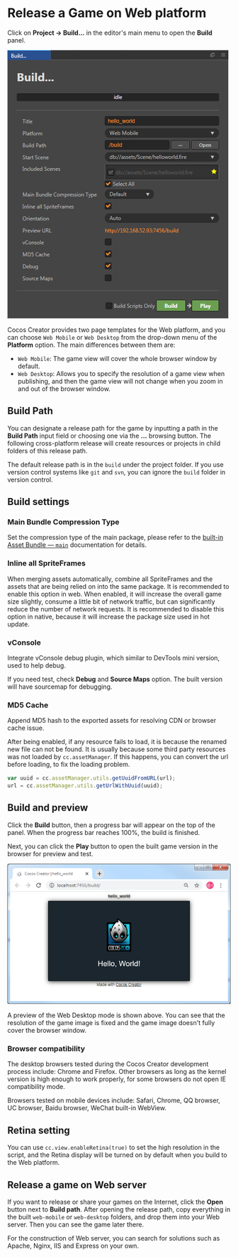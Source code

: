 # Release a Game on Web platform

Click on **Project -> Build...** in the editor's main menu to open the **Build** panel.

![](publish-web/web.png)

Cocos Creator provides two page templates for the Web platform, and you can choose `Web Mobile` or `Web Desktop` from the drop-down menu of the **Platform** option. The main differences between them are:
- `Web Mobile`: The game view will cover the whole browser window by default.
- `Web Desktop`: Allows you to specify the resolution of a game view when publishing, and then the game view will not change when you zoom in and out of the browser window.

## Build Path

You can designate a release path for the game by inputting a path in the **Build Path** input field or choosing one via the **...** browsing button. The following cross-platform release will create resources or projects in child folders of this release path.

The default release path is in the `build` under the project folder. If you use version control systems like `git` and `svn`, you can ignore the `build` folder in version control.

## Build settings

### Main Bundle Compression Type

Set the compression type of the main package, please refer to the [built-in Asset Bundle — `main`](../asset-manager/bundle.md#the-built-in-asset-bundle) documentation for details.

### Inline all SpriteFrames

When merging assets automatically, combine all SpriteFrames and the assets that are being relied on into the same package. It is recommended to enable this option in web. When enabled, it will increase the overall game size slightly, consume a little bit of network traffic, but can significantly reduce the number of network requests. It is recommended to disable this option in native, because it will increase the package size used in hot update.

### vConsole

Integrate vConsole debug plugin, which similar to DevTools mini version, used to help debug.

If you need test, check **Debug** and **Source Maps** option. The built version will have sourcemap for debugging.

### MD5 Cache

Append MD5 hash to the exported assets for resolving CDN or browser cache issue.

After being enabled, if any resource fails to load, it is because the renamed new file can not be found. It is usually because some third party resources was not loaded by `cc.assetManager`. If this happens, you can convert the url before loading, to fix the loading problem.

```js
var uuid = cc.assetManager.utils.getUuidFromURL(url);
url = cc.assetManager.utils.getUrlWithUuid(uuid);
```

## Build and preview

Click the **Build** button, then a progress bar will appear on the top of the panel. When the progress bar reaches 100%, the build is finished.

Next, you can click the **Play** button to open the built game version in the browser for preview and test.

![web desktop](publish-web/web_desktop.png)

A preview of the Web Desktop mode is shown above. You can see that the resolution of the game image is fixed and the game image doesn't fully cover the browser window.

### Browser compatibility

The desktop browsers tested during the Cocos Creator development process include: Chrome and Firefox. Other browsers as long as the kernel version is high enough to work properly, for some browsers do not open IE compatibility mode.

Browsers tested on mobile devices include: Safari, Chrome, QQ browser, UC browser, Baidu browser, WeChat built-in WebView.

## Retina setting

You can use `cc.view.enableRetina(true)` to set the high resolution in the script, and the Retina display will be turned on by default when you build to the Web platform.

## Release a game on Web server

If you want to release or share your games on the Internet, click the **Open** button next to **Build path**. After opening the release path, copy everything in the built `web-mobile` or `web-desktop` folders, and drop them into your Web server. Then you can see the game later there.

For the construction of Web server, you can search for solutions such as Apache, Nginx, IIS and Express on your own.
